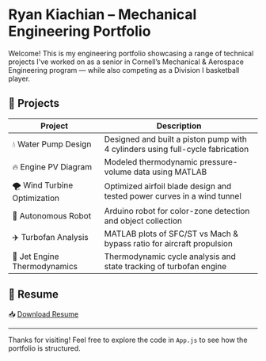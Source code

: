 
# Ryan Kiachian – Mechanical Engineering Portfolio

Welcome! This is my engineering portfolio showcasing a range of technical projects I've worked on as a senior in Cornell’s Mechanical & Aerospace Engineering program — while also competing as a Division I basketball player.

## 📁 Projects

| Project                              | Description                                                                 |
|--------------------------------------|-----------------------------------------------------------------------------|
| 💧 Water Pump Design                 | Designed and built a piston pump with 4 cylinders using full-cycle fabrication |
| 🔥 Engine PV Diagram                | Modeled thermodynamic pressure-volume data using MATLAB                    |
| 🌪 Wind Turbine Optimization        | Optimized airfoil blade design and tested power curves in a wind tunnel     |
| 🤖 Autonomous Robot                | Arduino robot for color-zone detection and object collection               |
| ✈️ Turbofan Analysis               | MATLAB plots of SFC/ST vs Mach & bypass ratio for aircraft propulsion     |
| 🚀 Jet Engine Thermodynamics       | Thermodynamic cycle analysis and state tracking of turbofan engine         |

## 📄 Resume

📥 [Download Resume](./public/Resume.pdf)

---

Thanks for visiting! Feel free to explore the code in `App.js` to see how the portfolio is structured.
